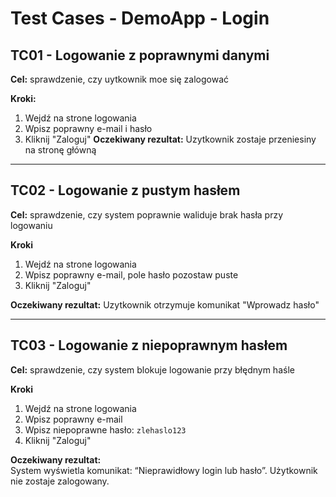# Test Cases - DemoApp - Login

## TC01 - Logowanie z poprawnymi danymi 
**Cel:** sprawdzenie, czy uytkownik moe się zalogować 

**Kroki:**
1. Wejdź na strone logowania 
2. Wpisz poprawny e-mail i hasło 
3. Kliknij "Zaloguj"
**Oczekiwany rezultat:** Uzytkownik zostaje przeniesiny na stronę główną

---

## TC02 - Logowanie z pustym hasłem 
**Cel:** sprawdzenie, czy system poprawnie waliduje brak hasła przy logowaniu

**Kroki**
1. Wejdź na strone logowania 
2. Wpisz poprawny e-mail, pole hasło pozostaw puste
3. Kliknij "Zaloguj"

**Oczekiwany rezultat:** Uzytkownik otrzymuje komunikat "Wprowadz hasło"

---

## TC03 - Logowanie z niepoprawnym hasłem
**Cel:** sprawdzenie, czy system blokuje logowanie przy błędnym haśle

**Kroki**
1. Wejdź na strone logowania 
2. Wpisz poprawny e-mail
3. Wpisz niepoprawne hasło: `zlehaslo123`
4. Kliknij "Zaloguj"

**Oczekiwany rezultat:**  
System wyświetla komunikat: “Nieprawidłowy login lub hasło”. Użytkownik nie zostaje zalogowany.